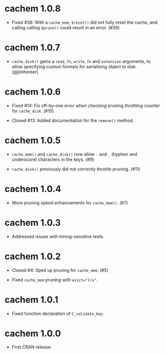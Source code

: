 # cachem 1.0.8

* Fixed #38: With a `cache_mem`, `$reset()` did not fully reset the cache, and calling calling `$prune()` could result in an error. (#39)

# cachem 1.0.7

* `cache_disk()` gains a `read_fn`, `write_fn` and `extension` arguments, to allow specifying custom formats for serializing object to disk. (@jimhester)

# cachem 1.0.6

* Fixed #14: Fix off-by-one error when checking pruning throttling counter for `cache_disk`. (#15)

* Closed #13: Added documentation for the `remove()` method.


# cachem 1.0.5

* `cache_mem()` and `cache_disk()` now allow `-` and `_` (hyphen and underscore) characters in the keys. (#9)

* `cache_disk()` previously did not correctly throttle pruning. (#11)


# cachem 1.0.4

* More pruning speed enhancements for `cache_mem()`. (#7)


# cachem 1.0.3

* Addressed issues with timing-sensitive tests.


# cachem 1.0.2

* Closed #4: Sped up pruning for `cache_mem`. (#5)

* Fixed `cache_mem` pruning with `evict="lru"`.


# cachem 1.0.1

* Fixed function declaration of `C_validate_key`.


# cachem 1.0.0

* First CRAN release.

